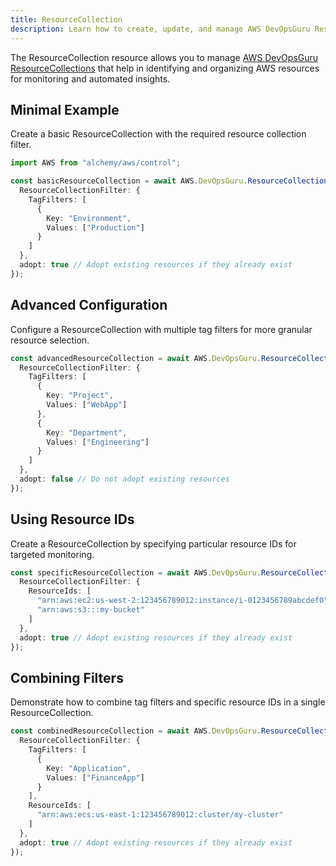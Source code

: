 ```yaml
---
title: ResourceCollection
description: Learn how to create, update, and manage AWS DevOpsGuru ResourceCollections using Alchemy Cloud Control.
---
```


The ResourceCollection resource allows you to manage [AWS DevOpsGuru ResourceCollections](https://docs.aws.amazon.com/devopsguru/latest/userguide/) that help in identifying and organizing AWS resources for monitoring and automated insights.

## Minimal Example

Create a basic ResourceCollection with the required resource collection filter.

```ts
import AWS from "alchemy/aws/control";

const basicResourceCollection = await AWS.DevOpsGuru.ResourceCollection("basicResourceCollection", {
  ResourceCollectionFilter: {
    TagFilters: [
      {
        Key: "Environment",
        Values: ["Production"]
      }
    ]
  },
  adopt: true // Adopt existing resources if they already exist
});
```

## Advanced Configuration

Configure a ResourceCollection with multiple tag filters for more granular resource selection.

```ts
const advancedResourceCollection = await AWS.DevOpsGuru.ResourceCollection("advancedResourceCollection", {
  ResourceCollectionFilter: {
    TagFilters: [
      {
        Key: "Project",
        Values: ["WebApp"]
      },
      {
        Key: "Department",
        Values: ["Engineering"]
      }
    ]
  },
  adopt: false // Do not adopt existing resources
});
```

## Using Resource IDs

Create a ResourceCollection by specifying particular resource IDs for targeted monitoring.

```ts
const specificResourceCollection = await AWS.DevOpsGuru.ResourceCollection("specificResourceCollection", {
  ResourceCollectionFilter: {
    ResourceIds: [
      "arn:aws:ec2:us-west-2:123456789012:instance/i-0123456789abcdef0",
      "arn:aws:s3:::my-bucket"
    ]
  },
  adopt: true // Adopt existing resources if they already exist
});
```

## Combining Filters

Demonstrate how to combine tag filters and specific resource IDs in a single ResourceCollection.

```ts
const combinedResourceCollection = await AWS.DevOpsGuru.ResourceCollection("combinedResourceCollection", {
  ResourceCollectionFilter: {
    TagFilters: [
      {
        Key: "Application",
        Values: ["FinanceApp"]
      }
    ],
    ResourceIds: [
      "arn:aws:ecs:us-east-1:123456789012:cluster/my-cluster"
    ]
  },
  adopt: true // Adopt existing resources if they already exist
});
```